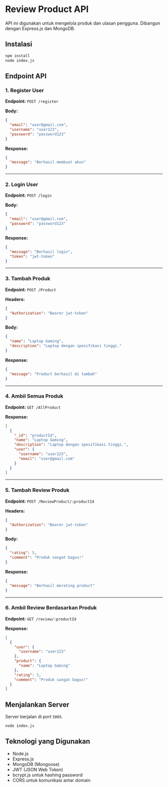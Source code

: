 # Review Product API

API ini digunakan untuk mengelola produk dan ulasan pengguna. Dibangun dengan Express.js dan MongoDB.

## Instalasi

```sh
npm install
node index.js
```

## Endpoint API

### 1. Register User
**Endpoint:** `POST /register`

**Body:**
```json
{
  "email": "user@gmail.com",
  "username": "user123",
  "password": "password123"
}
```

**Response:**
```json
{
  "message": "Berhasil membuat akun"
}
```

---
### 2. Login User
**Endpoint:** `POST /login`

**Body:**
```json
{
  "email": "user@gmail.com",
  "password": "password123"
}
```

**Response:**
```json
{
  "message": "Berhasil login",
  "token": "jwt-token"
}
```

---
### 3. Tambah Produk
**Endpoint:** `POST /Product`

**Headers:**
```json
{
  "Authorization": "Bearer jwt-token"
}
```

**Body:**
```json
{
  "name": "Laptop Gaming",
  "description": "Laptop dengan spesifikasi tinggi."
}
```

**Response:**
```json
{
  "message": "Product berhasil di tambah"
}
```

---
### 4. Ambil Semua Produk
**Endpoint:** `GET /AllProduct`

**Response:**
```json
[
  {
    "_id": "productId",
    "name": "Laptop Gaming",
    "description": "Laptop dengan spesifikasi tinggi.",
    "user": {
      "username": "user123",
      "email": "user@gmail.com"
    }
  }
]
```

---
### 5. Tambah Review Produk
**Endpoint:** `POST /ReviewProduct/:productId`

**Headers:**
```json
{
  "Authorization": "Bearer jwt-token"
}
```

**Body:**
```json
{
  "rating": 5,
  "comment": "Produk sangat bagus!"
}
```

**Response:**
```json
{
  "message": "Berhasil merating product"
}
```

---
### 6. Ambil Review Berdasarkan Produk
**Endpoint:** `GET /review/:productId`

**Response:**
```json
[
  {
    "user": {
      "username": "user123"
    },
    "product": {
      "name": "Laptop Gaming"
    },
    "rating": 5,
    "comment": "Produk sangat bagus!"
  }
]
```

## Menjalankan Server
Server berjalan di port `5005`.

```sh
node index.js
```

## Teknologi yang Digunakan
- Node.js
- Express.js
- MongoDB (Mongoose)
- JWT (JSON Web Token)
- bcrypt.js untuk hashing password
- CORS untuk komunikasi antar domain


